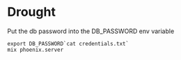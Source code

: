 # Drought

Put the db password into the DB_PASSWORD env variable

    export DB_PASSWORD`cat credentials.txt`
    mix phoenix.server
